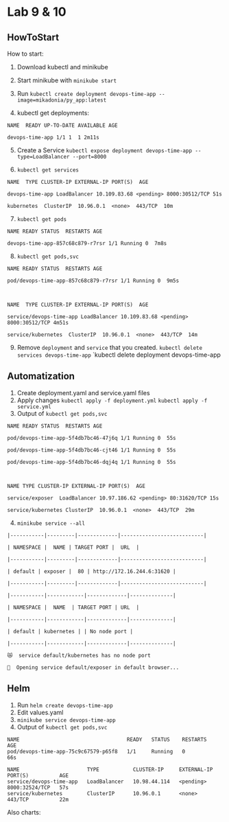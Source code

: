 # Lab 9 & 10
## HowToStart



How to start:

1. Download kubectl and minikube

2. Start minikube with `minikube start`
3. Run `kubectl create deployment devops-time-app --image=mikadonia/py_app:latest`
4. kubectl get deployments:
```
NAME  READY UP-TO-DATE AVAILABLE AGE

devops-time-app 1/1 1  1 2m11s
```
5. Create a Service `kubectl expose deployment devops-time-app --type=LoadBalancer --port=8000`

6. `kubectl get services`
```
NAME  TYPE CLUSTER-IP EXTERNAL-IP PORT(S)  AGE

devops-time-app LoadBalancer 10.109.83.68 <pending> 8000:30512/TCP 51s

kubernetes  ClusterIP  10.96.0.1  <none>  443/TCP  10m
```
7. `kubectl get pods`
```
NAME READY STATUS  RESTARTS AGE

devops-time-app-857c68c879-r7rsr 1/1 Running 0  7m8s
```
8. `kubectl get pods,svc`
```
NAME READY STATUS  RESTARTS AGE

pod/devops-time-app-857c68c879-r7rsr 1/1 Running 0  9m5s

  

NAME  TYPE CLUSTER-IP EXTERNAL-IP PORT(S)  AGE

service/devops-time-app LoadBalancer 10.109.83.68 <pending> 8000:30512/TCP 4m51s

service/kubernetes  ClusterIP  10.96.0.1  <none>  443/TCP  14m
```
9. Remove `deployment` and `service` that you created.
`kubectl delete services devops-time-app`
`kubectl delete deployment devops-time-app

##  Automatization
1. Create deployment.yaml and service.yaml files
2. Apply changes
`kubectl apply -f deployment.yml`
`kubectl apply -f service.yml`
3. Output of `kubectl get pods,svc`
```
NAME READY STATUS  RESTARTS AGE

pod/devops-time-app-5f4db7bc46-47j6q 1/1 Running 0  55s

pod/devops-time-app-5f4db7bc46-cjt46 1/1 Running 0  55s

pod/devops-time-app-5f4db7bc46-dqj4q 1/1 Running 0  55s

  

NAME TYPE CLUSTER-IP EXTERNAL-IP PORT(S)  AGE

service/exposer  LoadBalancer 10.97.186.62 <pending> 80:31620/TCP 15s

service/kubernetes ClusterIP  10.96.0.1  <none>  443/TCP  29m
```
4. `minikube service --all`
```
|-----------|---------|-------------|---------------------------|

| NAMESPACE |  NAME | TARGET PORT |  URL  |

|-----------|---------|-------------|---------------------------|

| default | exposer |  80 | http://172.16.244.6:31620 |

|-----------|---------|-------------|---------------------------|

|-----------|------------|-------------|--------------|

| NAMESPACE |  NAME  | TARGET PORT | URL  |

|-----------|------------|-------------|--------------|

| default | kubernetes | | No node port |

|-----------|------------|-------------|--------------|

😿  service default/kubernetes has no node port

🎉  Opening service default/exposer in default browser...
```

## Helm 
1. Run `helm create devops-time-app`
2. Edit values.yaml
3. `minikube service devops-time-app`
4. Output of `kubectl get pods,svc`

```
NAME                                   READY   STATUS    RESTARTS   AGE
pod/devops-time-app-75c9c67579-p65f8   1/1     Running   0          66s

NAME                      TYPE           CLUSTER-IP     EXTERNAL-IP   PORT(S)          AGE
service/devops-time-app   LoadBalancer   10.98.44.114   <pending>     8000:32524/TCP   57s
service/kubernetes        ClusterIP      10.96.0.1      <none>        443/TCP          22m

```

Also charts:
